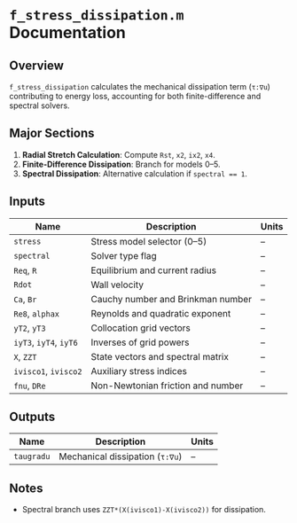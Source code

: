 # `f_stress_dissipation.m` Documentation

## Overview
`f_stress_dissipation` calculates the mechanical dissipation term (`τ:∇u`) contributing to energy loss, accounting for both finite-difference and spectral solvers.

## Major Sections
1. **Radial Stretch Calculation**: Compute `Rst`, `x2`, `ix2`, `x4`.
2. **Finite-Difference Dissipation**: Branch for models 0–5.
3. **Spectral Dissipation**: Alternative calculation if `spectral == 1`.

## Inputs

| Name           | Description                            | Units |
|----------------|----------------------------------------|-------|
| `stress`       | Stress model selector (0–5)            | –     |
| `spectral`     | Solver type flag                       | –     |
| `Req`, `R`     | Equilibrium and current radius         | –     |
| `Rdot`         | Wall velocity                          | –     |
| `Ca`, `Br`     | Cauchy number and Brinkman number      | –     |
| `Re8`, `alphax`| Reynolds and quadratic exponent        | –     |
| `yT2`, `yT3`   | Collocation grid vectors               | –     |
| `iyT3`, `iyT4`, `iyT6` | Inverses of grid powers        | –     |
| `X`, `ZZT`     | State vectors and spectral matrix      | –     |
| `ivisco1`, `ivisco2` | Auxiliary stress indices         | –     |
| `fnu`, `DRe`   | Non-Newtonian friction and number      | –     |

## Outputs

| Name        | Description                           | Units |
|-------------|---------------------------------------|-------|
| `taugradu`  | Mechanical dissipation (`τ:∇u`)        | –     |

## Notes
- Spectral branch uses `ZZT*(X(ivisco1)-X(ivisco2))` for dissipation.
